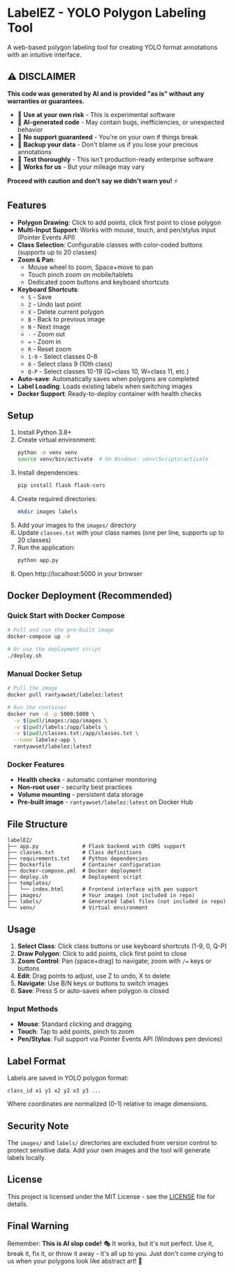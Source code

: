 # LabelEZ - YOLO Polygon Labeling Tool

A web-based polygon labeling tool for creating YOLO format annotations with an intuitive interface.

## ⚠️ DISCLAIMER

**This code was generated by AI and is provided "as is" without any warranties or guarantees.**

- 🚨 **Use at your own risk** - This is experimental software
- 🤖 **AI-generated code** - May contain bugs, inefficiencies, or unexpected behavior
- 🔧 **No support guaranteed** - You're on your own if things break
- 💾 **Backup your data** - Don't blame us if you lose your precious annotations
- 🧪 **Test thoroughly** - This isn't production-ready enterprise software
- 🎯 **Works for us** - But your mileage may vary

**Proceed with caution and don't say we didn't warn you!** ⚡

## Features

- **Polygon Drawing**: Click to add points, click first point to close polygon
- **Multi-Input Support**: Works with mouse, touch, and pen/stylus input (Pointer Events API)
- **Class Selection**: Configurable classes with color-coded buttons (supports up to 20 classes)
- **Zoom & Pan**: 
  - Mouse wheel to zoom, Space+move to pan
  - Touch pinch zoom on mobile/tablets
  - Dedicated zoom buttons and keyboard shortcuts
- **Keyboard Shortcuts**: 
  - `S` - Save
  - `Z` - Undo last point
  - `X` - Delete current polygon
  - `B` - Back to previous image
  - `N` - Next image
  - `-` - Zoom out
  - `=` - Zoom in
  - `R` - Reset zoom
  - `1-9` - Select classes 0-8
  - `0` - Select class 9 (10th class)
  - `Q-P` - Select classes 10-19 (Q=class 10, W=class 11, etc.)
- **Auto-save**: Automatically saves when polygons are completed
- **Label Loading**: Loads existing labels when switching images
- **Docker Support**: Ready-to-deploy container with health checks

## Setup

1. Install Python 3.8+
2. Create virtual environment:
   ```bash
   python -m venv venv
   source venv/bin/activate  # On Windows: venv\Scripts\activate
   ```
3. Install dependencies:
   ```bash
   pip install flask flask-cors
   ```
4. Create required directories:
   ```bash
   mkdir images labels
   ```
5. Add your images to the `images/` directory
6. Update `classes.txt` with your class names (one per line, supports up to 20 classes)
7. Run the application:
   ```bash
   python app.py
   ```
8. Open http://localhost:5000 in your browser

## Docker Deployment (Recommended)

### Quick Start with Docker Compose
```bash
# Pull and run the pre-built image
docker-compose up -d

# Or use the deployment script
./deploy.sh
```

### Manual Docker Setup
```bash
# Pull the image
docker pull rantyawset/labelez:latest

# Run the container
docker run -d -p 5000:5000 \
  -v $(pwd)/images:/app/images \
  -v $(pwd)/labels:/app/labels \
  -v $(pwd)/classes.txt:/app/classes.txt \
  --name labelez-app \
  rantyawset/labelez:latest
```

### Docker Features
- **Health checks** - automatic container monitoring
- **Non-root user** - security best practices
- **Volume mounting** - persistent data storage
- **Pre-built image** - `rantyawset/labelez:latest` on Docker Hub

## File Structure

```
labelEZ/
├── app.py              # Flask backend with CORS support
├── classes.txt         # Class definitions
├── requirements.txt    # Python dependencies
├── Dockerfile          # Container configuration
├── docker-compose.yml  # Docker deployment
├── deploy.sh           # Deployment script
├── templates/
│   └── index.html      # Frontend interface with pen support
├── images/             # Your images (not included in repo)
├── labels/             # Generated label files (not included in repo)
└── venv/               # Virtual environment
```

## Usage

1. **Select Class**: Click class buttons or use keyboard shortcuts (1-9, 0, Q-P)
2. **Draw Polygon**: Click to add points, click first point to close
3. **Zoom Control**: Pan (space+drag) to navigate; zoom with `/=` keys or buttons
4. **Edit**: Drag points to adjust, use Z to undo, X to delete
5. **Navigate**: Use B/N keys or buttons to switch images
6. **Save**: Press S or auto-saves when polygon is closed

### Input Methods
- **Mouse**: Standard clicking and dragging
- **Touch**: Tap to add points, pinch to zoom
- **Pen/Stylus**: Full support via Pointer Events API (Windows pen devices)

## Label Format

Labels are saved in YOLO polygon format:
```
class_id x1 y1 x2 y2 x3 y3 ...
```

Where coordinates are normalized (0-1) relative to image dimensions.

## Security Note

The `images/` and `labels/` directories are excluded from version control to protect sensitive data. Add your own images and the tool will generate labels locally.

## License

This project is licensed under the MIT License - see the [LICENSE](LICENSE) file for details.

## Final Warning

Remember: **This is AI slop code!** 🎭 It works, but it's not perfect. Use it, break it, fix it, or throw it away - it's all up to you. Just don't come crying to us when your polygons look like abstract art! 🎨
